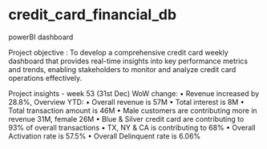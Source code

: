 # credit_card_financial_db
powerBI dashboard

Project objective : To develop a comprehensive credit card weekly dashboard that provides real-time insights into key performance metrics and trends, enabling stakeholders to monitor and analyze credit card operations effectively.

Project insights - week 53 (31st Dec)
WoW change: 
• Revenue increased by 28.8%, 
Overview YTD:
• Overall revenue is 57M
• Total interest is 8M
• Total transaction amount is 46M
• Male customers are contributing more in revenue 31M, female 26M
• Blue & Silver credit card are contributing to 93% of overall 
transactions
• TX, NY & CA is contributing to 68%
• Overall Activation rate is 57.5%
• Overall Delinquent rate is 6.06%


